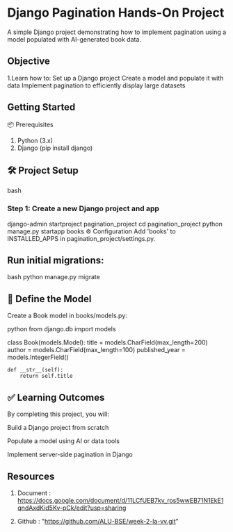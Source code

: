 # Django Pagination Hands-On Project

A simple Django project demonstrating how to implement pagination using a model populated with AI-generated book data.

## Objective
1.Learn how to:
Set up a Django project
Create a model and populate it with data
Implement pagination to efficiently display large datasets

## Getting Started

📦 Prerequisites
1. Python (3.x)
2. Django (pip install django)

## 🛠️ Project Setup

bash
### Step 1: Create a new Django project and app
django-admin startproject pagination_project
cd pagination_project
python manage.py startapp books
⚙️ Configuration
Add 'books' to INSTALLED_APPS in pagination_project/settings.py.

## Run initial migrations:

bash
python manage.py migrate

## 🧱 Define the Model
Create a Book model in books/models.py:

python
from django.db import models

class Book(models.Model):
    title = models.CharField(max_length=200)
    author = models.CharField(max_length=100)
    published_year = models.IntegerField()

    def __str__(self):
        return self.title


## ✅ Learning Outcomes
By completing this project, you will:

Build a Django project from scratch

Populate a model using AI or data tools

Implement server-side pagination in Django

## Resources

1. Document : https://docs.google.com/document/d/11LCfUEB7kv_ros5wwEB71N1EkE1qndAxdKid5Kv-pCk/edit?usp=sharing

2. Github : "https://github.com/ALU-BSE/week-2-la-vv.git"

